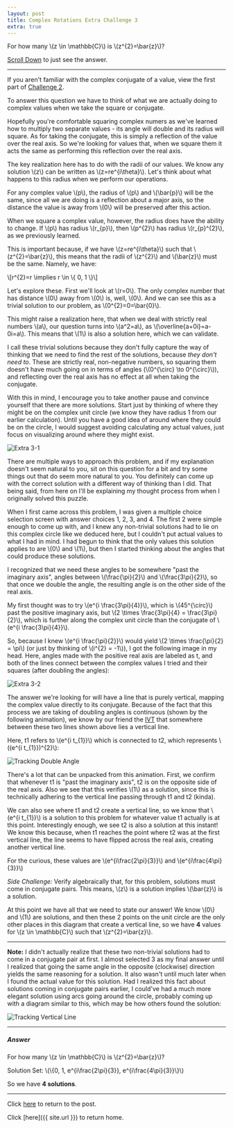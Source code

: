 ```yaml
---
layout: post
title: Complex Rotations Extra Challenge 3
extra: true
---
```


For how many \\(z \in \mathbb{C}\\) is \\(z^{2}=\bar{z}\\)?

[Scroll Down](#answer) to just see the answer.

-----

If you aren't familiar with the complex conjugate of a value, view the first part of [Challenge 2](Extra2).

To answer this question we have to think of what we are actually doing to complex values when we take the square or conjugate.

Hopefully you're comfortable squaring complex numers as we've learned how to multiply two separate values - its angle will double and its radius will square. As for taking the conjugate, this is simply a reflection of the value over the real axis. So we're looking for values that, when we square them it acts the same as performing this reflection over the real axis.

The key realization here has to do with the radii of our values. We know any solution \\(z\\) can be written as \\(z=re^{i\theta}\\). Let's think about what happens to this radius when we perform our operations.

For any complex value \\(p\\), the radius of \\(p\\) and \\(\bar{p}\\) will be the same, since all we are doing is a reflection about a major axis, so the distance the value is away from \\(0\\) will be preserved after this action.

When we square a complex value, however, the radius does have the ability to change. If \\(p\\) has radius \\(r_{p}\\), then \\(p^{2}\\) has radius \\(r_{p}^{2}\\), as we previously learned.

This is important because, if we have \\(z=re^{i\theta}\\) such that \\(z^{2}=\bar{z}\\), this means that the radii of \\(z^{2}\\) and \\(\bar{z}\\) must be the same. Namely, we have:

\\[r^{2}=r \implies r \in \\{ 0, 1 \\}\\]

Let's explore these. First we'll look at \\(r=0\\). The only complex number that has distance \\(0\\) away from \\(0\\) is, well, \\(0\\). And we can see this as a trivial solution to our problem, as \\(0^{2}=0=\bar{0}\\).

This might raise a realization here, that when we deal with strictly real numbers \\(a\\), our question turns into \\(a^2=a\\), as \\(\overline{a+0i}=a-0i=a\\). This means that \\(1\\) is also a solution here, which we can validate.

I call these trivial solutions because they don't fully capture the way of thinking that we need to find the rest of the solutions, because *they don't need to*. These are strictly real, non-negative numbers, so squaring them doesn't have much going on in terms of angles (\\(0^{\circ} \to 0^{\circ}\\)), and reflecting over the real axis has no effect at all when taking the conjugate.

With this in mind, I encourage you to take another pause and convince yourself that there are more solutions. Start just by thinking of where they might be on the complex unit circle (we know they have radius 1 from our earlier calculation). Until you have a good idea of around where they could be on the circle, I would suggest avoiding calculating any actual values, just focus on visualizing around where they might exist.

![Extra 3-1]({{site.imgposturl}}/ComplexRotations/Extra3-1.png)

There are multiple ways to approach this problem, and if my explanation doesn't seem natural to you, sit on this question for a bit and try some things out that do seem more natural to you. You definitely can come up with the correct solution with a different way of thinking than I did. That being said, from here on I'll be explaining my thought process from when I originally solved this puzzle.

When I first came across this problem, I was given a multiple choice selection screen with answer choices 1, 2, 3, and 4. The first 2 were simple enough to come up with, and I knew any non-trivial solutions had to lie on this complex circle like we deduced here, but I couldn't put actual values to what I had in mind. I had begun to think that the only values this solution applies to are \\(0\\) and \\(1\\), but then I started thinking about the angles that could produce these solutions.

I recognized that we need these angles to be somewhere "past the imaginary axis", angles between \\(\frac{\pi}{2}\\) and \\(\frac{3\pi}{2}\\), so that once we double the angle, the resulting angle is on the other side of the real axis.

My first thought was to try \\(e^{i \frac{3\pi}{4}}\\), which is \\(45^{\circ}\\) past the positive imaginary axis, but \\(2 \times \frac{3\pi}{4} = \frac{3\pi}{2}\\), which is further along the complex unit circle than the conjugate of \\(e^{i \frac{3\pi}{4}}\\).

So, because I knew \\(e^{i \frac{\pi}{2}}\\) would yield \\(2 \times \frac{\pi}{2} = \pi\\) (or just by thinking of \\(i^{2} = -1\\)), I got the following image in my head. Here, angles made with the positive real axis are labeled as t, and both of the lines connect between the complex values I tried and their squares (after doubling the angles):

![Extra 3-2]({{site.imgposturl}}/ComplexRotations/Extra3-2.png)

The answer we're looking for will have a line that is purely vertical, mapping the complex value directly to its conjugate. Because of the fact that this process we are taking of doubling angles is continuous (shown by the following animation), we know by our friend the [IVT](https://www.khanacademy.org/math/ap-calculus-ab/ab-limits-new/ab-1-16/a/intermediate-value-theorem-review) that somewhere between these two lines shown above lies a vertical line.

Here, t1 refers to \\(e^{i t_{1}}\\) which is connected to t2, which represents \\((e^{i t_{1}})^{2}\\):

![Tracking Double Angle]({{site.imgposturl}}/ComplexRotations/tracking-double-angle.gif)

There's a lot that can be unpacked from this animation. First, we confirm that whenever t1 is "past the imaginary axis", t2 is on the opposite side of the real axis. Also we see that this verifies \\(1\\) as a solution, since this is technically adhering to the vertical line passing through t1 and t2 (kinda).

We can also see where t1 and t2 create a vertical line, so we know that \\(e^{i t_{1}}\\) is a solution to this problem for whatever value t1 actually is at this point. Interestingly enough, we see t2 is also a solution at this instant! We know this because, when t1 reaches the point where t2 was at the first vertical line, the line seems to have flipped across the real axis, creating another vertical line.

For the curious, these values are \\(e^{i\frac{2\pi}{3}}\\) and \\(e^{i\frac{4\pi}{3}}\\)

*Side Challenge:* Verify algebraically that, for this problem, solutions must come in conjugate pairs. This means, \\(z\\) is a solution implies \\(\bar{z}\\) is a solution.

At this point we have all that we need to state our answer! We know \\(0\\) and \\(1\\) are solutions, and then these 2 points on the unit circle are the only other places in this diagram that create a vertical line, so we have **4** values for \\(z \in \mathbb{C}\\) such that \\(z^{2}=\bar{z}\\).

-----

**Note:** I didn't actually realize that these two non-trivial solutions had to come in a conjugate pair at first. I almost selected 3 as my final answer until I realized that going the same angle in the opposite (clockwise) direction yields the same reasoning for a solution. It also wasn't until much later when I found the actual value for this solution. Had I realized this fact about solutions coming in conjugate pairs earlier, I could've had a much more elegant solution using arcs going around the circle, probably coming up with a diagram similar to this, which may be how others found the solution:

![Tracking Vertical Line]({{site.imgposturl}}/ComplexRotations/tracking-vertical-line.gif)

-----

##### Answer

For how many \\(z \in \mathbb{C}\\) is \\(z^{2}=\bar{z}\\)?

Solution Set: \\(\\{0, 1, e^{i\frac{2\pi}{3}}, e^{i\frac{4\pi}{3}}\\}\\)

So we have **4 solutions**.

-----

Click [here](ComplexRotations#extra-challenges) to return to the post.

Click [here]({{ site.url }}) to return home.